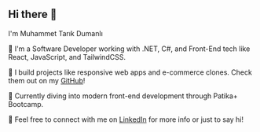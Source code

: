 ## Hi there 👋

 I'm Muhammet Tarık Dumanlı

👾 I'm a Software Developer working with .NET, C#, and Front-End tech like React, JavaScript, and TailwindCSS.

📝 I build projects like responsive web apps and e-commerce clones. Check them out on my [GitHub](https://github.com/Muhammet-Tarik-Dumanli?tab=repositories)!

🤖 Currently diving into modern front-end development through Patika+ Bootcamp.

💼 Feel free to connect with me on [LinkedIn](https://www.linkedin.com/in/muhammettarikdumanli/) for more info or just to say hi!  

